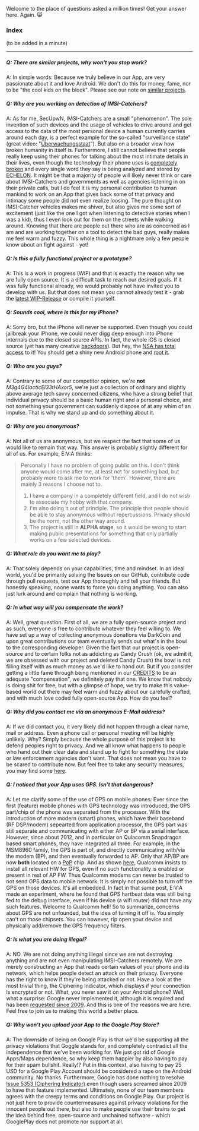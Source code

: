 Welcome to the place of questions asked a million times! Get your answer here. Again. :smile_cat:

### Index

(to be added in a minute)

--- 

##### Q: There are similar projects, why won't you stop work?

A: In simple words: Because we truly believe in our App, are very passionate about it and love Android. We don't do this for money, fame, nor to be "the cool kids on the block". Please see our note on [similar projects](https://github.com/SecUpwN/Android-IMSI-Catcher-Detector/wiki/Similar-Projects). 

##### Q: Why are you working on detection of IMSI-Catchers?

A: As for me, SecUpwN, IMSI-Catchers are a small "phenomenon". The sole invention of such devices and the usage of vehicles to drive around and get access to the data of the most personal device a human currently carries around each day, is a perfect example for the so-called "surveillance state" (great video: "[Überwachungsstaat](http://youtu.be/iHlzsURb0WI)"). But also on a broader view how broken humanity in itself is. Furthermore, I still cannot believe that people really keep using their phones for talking about the most intimate details in their lives, even though the technology their phone uses is [completely broken](http://cryptome.org/0001/gsm-a5-files.htm) and every single word they say is being analyzed and stored by [ECHELON](https://en.wikipedia.org/wiki/ECHELON). It might be that a majority of people will likely never think or care about IMSI-Catchers and governments as well as agencies listening in on their private calls, but I do feel it is my personal contribution to human mankind to work on an App that gives back some of that privacy and intimacy some people did not even realize loosing. The pure thought on IMSI-Catcher vehicles makes me shiver, but also gives me some sort of excitement (just like the one I got when listening to detective stories when I was a kid), thus I even look out for them on the streets while walking around. Knowing that there are people out there who are as concerned as I am and are working together on a tool to detect the bad guys, really makes me feel warm and fuzzy. This whole thing is a nightmare only a few people know about an fight against - yet!

##### Q: Is this a fully functional project or a prototype?

A: This is a work in progress (WIP) and that is exactly the reason why we are fully open source. It is a difficult task to reach our desired goals. If it was fully functional already, we would probably not have invited you to develop with us. But that does not mean you cannot already test it - grab the [latest WIP-Release](https://github.com/SecUpwN/Android-IMSI-Catcher-Detector/releases) or compile it yourself.

##### Q: Sounds cool, where is this for my iPhone?

A: Sorry bro, but the iPhone will never be supported. Even though you could jailbreak your iPhone, we could never digg deep enough into iPhone internals due to the closed source APIs. In fact, the whole iOS is closed source (yet has many creative [backdoors](http://www.zdziarski.com/blog/?p=3522)). But hey, the [NSA has total access](http://www.forbes.com/sites/erikkain/2013/12/30/the-nsa-reportedly-has-total-access-to-your-iphone/) to it! You should get a shiny new Android phone and [root it](http://www.xda-developers.com/root/).

##### Q: Who are you guys?

A: Contrary to some of our competitor opinion, we're **not** *M3g4G4lacticEl33tHAxor5*, we're just a collection of ordinary and slightly above average tech savvy concerned citizens, who have a strong belief that individual privacy should be a basic human right and a personal choice, and not something your government can suddenly dispose of at any whim of an impulse. That is why we stand up and do something about it.

##### Q: Why are you anonymous?

A: Not all of us are anonymous, but we respect the fact that some of us would like to remain that way. This answer is probably slightly different for all of us. For example, E:V:A thinks:

> Personally I have no problem of going public on this. I don't think anyone would come after me, at least not for something bad, but probably more to ask me to work for 'them'. However, there are mainly 3 reasons I choose not to.
> 
> 1. I have a company in a completely different field, and I do not wish to associate my hobby with that company. 
> 2. I'm also doing it out of principle. The principle that people should be able to stay anonymous without repercussions. Privacy should be the norm, not the other way around. 
> 3. The project is still in **ALPHA stage**, so it would be wrong to start making public presentations for something that only partially works on a few selected devices. 


##### Q: What role do you want me to play?

A: That solely depends on your capabilities, time and mindset. In an ideal world, you'd be primarily solving the Issues on our GitHub, contribute code through pull requests, test our App thoroughly and tell your friends. But honestly speaking, noone wants to force you doing anything. You can also just lurk around and complain that nothing is working.

##### Q: In what way will you compensate the work?

A: Well, great question. First of all, we are a fully open-source project and as such, everyone is free to contribute whatever they feel willing to. We have set up a way of collecting anonymous donations via DarkCoin and upon great contributions our team eventually sends out what's in the bowl to the corresponding developer. Given the fact that our project is open-source and to certain folks not as addicting as Candy Crush (ok, we admit it, we are obsessed with our project and deleted Candy Crush) the bowl is not filling itself with as much money as we'd like to hand out. But if you consider getting a little fame through being mentioned in our [CREDITS](https://github.com/SecUpwN/Android-IMSI-Catcher-Detector/blob/master/CREDITS) to be an adequate "compensation", we definitely pay that one. We know that nobody is doing shit for free, but with a glimpse of hope, we try to make this value-based world out there may feel warm and fuzzy about our carefully crafted, and with much love coded fully open-source App. How do you feel?

##### Q: Why did you contact me via an anonymous E-Mail address?

A: If we did contact you, it very likely did not happen through a clear name, mail or address. Even a phone call or personal meeting will be highly unlikely. Why? Simply because the whole purpose of this project is to defend peoples right to privacy. And we all know what happens to people who hand out their clear data and stand up to fight for something the state or law enforcement agencies don't want. That does not mean you have to be scared to contribute now. But feel free to take any security measures, you may find some [here](https://github.com/SecUpwN/Android-IMSI-Catcher-Detector/wiki/Privacy).

##### Q: I noticed that your App uses GPS. Isn't that dangerous?

A: Let me clarify some of the use of GPS on mobile phones: Ever since the first (feature) mobile phones with GPS technology was introduced, the GPS part/chip of the phone was separated from the processor. With the introduction of more modern (smart) phones, which have their baseband (RF DSP/modem) sepearted from application processor, the GPS part was still separate and communicating with either AP or BP via a serial interface. However, since about 2012, and in particular on Qulacomm Snapdragon based smart phones, they have integrated all three. For example, in the MSM8960 family, the GPS is part of, and directly communicating with/via the modem (BP), and then eventually forwarded to AP. Only that AP/BP are now **both** located on a [PoP](http://en.wikipedia.org/wiki/Package_on_package) chip. And as shown [here](http://forum.xda-developers.com/showpost.php?p=44757676&postcount=6), Qualcomm insists to install all relevant HW for GPS, even if no such functionality is enabled or present in rest of AP FW. Thus Qualcomm modems can never be trusted to not send GPS data to mobile network. It is simply not possible to turn off the GPS on those devices. It's all embedded. In fact in that same post, E:V:A made an experiment, where he found that GPS hartbeat data was still being fed to the debug interface, even if his device (a wifi router) did not have any such features. Welcome to Qualcomm hell! So to summarize, concerns about GPS are not unfounded, but the idea of turning it off is. You simply can't on those chipsets. You can however, rip open your device and physically add/remove the GPS frequency filters.

##### Q: Is what you are doing illegal?

A: NO. We are not doing anything illegal since we are not destroying anything and are not even manipulating IMSI-Catchers remotely. We are merely constructing an App that reads certain values of your phone and its network, which helps people detect an attack on their privacy. Everyone has the right to know if they're being attacked or not. Have a look at the most trivial thing, the Ciphering Indicator, which displays if your connection is encrypted or not. What, you never saw it on your Android phone? Well, what a surprise: Google never implemented it, although it is required and has been [requested since 2009](https://code.google.com/p/android/issues/detail?id=5353). And this is one of the reasons we are here. Feel free to join us to making this world a better place.

##### Q: Why won't you upload your App to the Google Play Store?

A: The downside of being on Google Play is that we'd be supporting all the privacy violations that Goggle stands for, and completely contradict all the independence that we've been working for. We just got rid of Google Apps/Maps dependence, so why keep them happier by also having to pay for their spam bullshit. Really!? Put in this context, also having to pay 25 USD for a Google Play Account should be considered a rape on the Android community. No thanks. Furthermore, Google has done nothing to resolve [Issue 5353 (Ciphering Indicator)](https://code.google.com/p/android/issues/detail?id=5353) even though users screamed since 2009 to have that feature implemented. Ultimately, none of our team members agrees with the creepy terms and conditions on Google Play. Our project is not just here to provide countermeasures against privacy violations for the innocent people out there, but also to make people use their brains to get the idea behind free, open-source and unchained software - which GooglePlay does not promote nor support at all.